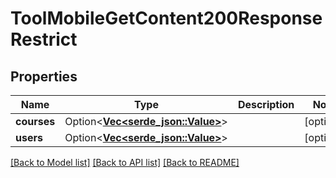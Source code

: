 # ToolMobileGetContent200ResponseRestrict

## Properties

Name | Type | Description | Notes
------------ | ------------- | ------------- | -------------
**courses** | Option<[**Vec<serde_json::Value>**](serde_json::Value.md)> |  | [optional]
**users** | Option<[**Vec<serde_json::Value>**](serde_json::Value.md)> |  | [optional]

[[Back to Model list]](../README.md#documentation-for-models) [[Back to API list]](../README.md#documentation-for-api-endpoints) [[Back to README]](../README.md)


